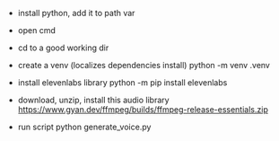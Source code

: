 - install python, add it to path var
- open cmd
- cd to a good working dir
- create a venv (localizes dependencies install)
	python -m venv .venv
- install elevenlabs library
	python -m pip install elevenlabs
- download, unzip, install this audio library
	https://www.gyan.dev/ffmpeg/builds/ffmpeg-release-essentials.zip
	
- run script
	python generate_voice.py

